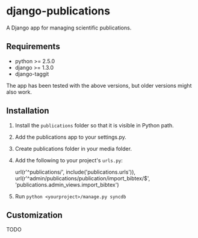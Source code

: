 django-publications
===================

A Django app for managing scientific publications.

Requirements
------------

* python >= 2.5.0
* django >= 1.3.0
* django-taggit

The app has been tested with the above versions, but older versions might also work.

Installation
------------

1) Install the `publications` folder so that it is visible in Python path.

2) Add the publications app to your settings.py.

3) Create publications folder in your media folder.

2) Add the following to your project's `urls.py`:

	url(r'^publications/', include('publications.urls')),
	url(r'^admin/publications/publication/import_bibtex/$', 'publications.admin_views.import_bibtex')

3) Run `python <yourproject>/manage.py syncdb`

Customization
-------------

TODO
